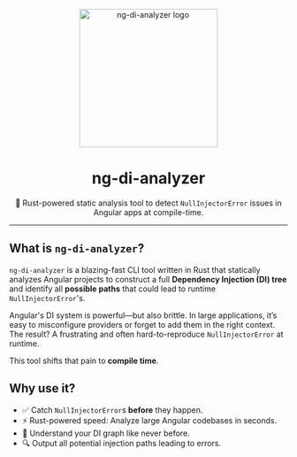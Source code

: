 <p align="center">
  <img src="https://github.com/user-attachments/assets/04d90b69-9ad9-4300-94e2-f8fe7ec94b7b" alt="ng-di-analyzer logo" width="250" height="250" />
</p>

<h1 align="center">ng-di-analyzer</h1>

<p align="center">
  🧠 Rust-powered static analysis tool to detect <code>NullInjectorError</code> issues in Angular apps at compile-time.
</p>

---

## What is `ng-di-analyzer`?

`ng-di-analyzer` is a blazing-fast CLI tool written in Rust that statically analyzes Angular projects to construct a full **Dependency Injection (DI) tree** and identify all **possible paths** that could lead to runtime `NullInjectorError`'s.

Angular's DI system is powerful—but also brittle. In large applications, it’s easy to misconfigure providers or forget to add them in the right context. The result? A frustrating and often hard-to-reproduce `NullInjectorError` at runtime.

This tool shifts that pain to **compile time**.

## Why use it?

- ✅ Catch `NullInjectorError`s **before** they happen.
- ⚡ Rust-powered speed: Analyze large Angular codebases in seconds.
- 🧩 Understand your DI graph like never before.
- 🔍 Output all potential injection paths leading to errors.
